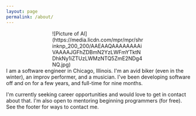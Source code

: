 ```yaml
---
layout: page
permalink: /about/
---
```

<div style="margin: auto; width: 50%">
![Picture of Al](https://media.licdn.com/mpr/mpr/shrinknp_200_200/AAEAAQAAAAAAAAiVAAAAJGFhZDBmN2YzLWFmYTktNDhkNy1iZTUzLWMzNTQ5ZmE2NDg4NQ.jpg)
</div>
I am a software engineer in Chicago, Illinois.  I'm an avid biker (even in the winter), an improv performer, and a musician.  I've been developing software off and on for a few years, and full-time for nine months.  

I'm currently seeking career opportunities and would love to get in contact about that.  I'm also open to mentoring beginning programmers (for free).  See the footer for ways to contact me.
